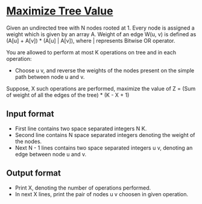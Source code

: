# [Maximize Tree Value][link]

Given an undirected tree with N nodes rooted at 1. Every node is assigned a weight which is given by an array A. Weight of an edge W(u, v) is defined as (A[u] + A[v]) \* (A[u] | A[v]), where | represents Bitwise OR operator.

You are allowed to perform at most K operations on tree and in each operation:

- Choose u v, and reverse the weights of the nodes present on the simple path between node u and v.

Suppose, X such operations are performed, maximize the value of Z = (Sum of weight of all the edges of the tree) \* (K - X + 1)

## Input format

- First line contains two space separated integers N K.
- Second line contains N space separated integers denoting the weight of the nodes.
- Next N - 1 lines contains two space separated integers u v, denoting an edge between node u and v.

## Output format

- Print X, denoting the number of operations performed.
- In next X lines, print the pair of nodes u v choosen in given operation.

[link]: https://www.hackerearth.com/practice/algorithms/graphs/depth-first-search/practice-problems/approximate/minimize-tree-value-44962c92/
